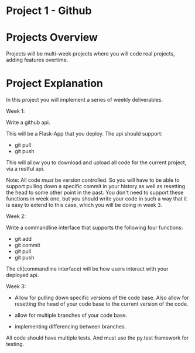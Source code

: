 # Project 1 - Github

# Projects Overview

Projects will be multi-week projects where you will code real projects, adding features overtime.

# Project Explanation

In this project you will implement a series of weekly deliverables.  

Week 1:

Write a github api.

This will be a Flask-App that you deploy.  The api should support:

* git pull
* git push

This will allow you to download and upload all code for the current project, via a restful api.  

Note:  All code *must* be version controlled.  So you will have to be able to support pulling down a specific commit in your history as well as resetting the head to some other point in the past.  You don't need to support these functions in week one, but you should write your code in such a way that it is easy to extend to this case, which you will be doing in week 3.

Week 2:

Write a commandline interface that supports the following four functions:

* git add
* git commit
* git pull
* git push

The cli(commandline interface) will be how users interact with your deployed api.

Week 3:

* Allow for pulling down specific versions of the code base.  Also allow for resetting the head of your code base to the current version of the code.

* allow for multiple branches of your code base.

* implementing differencing between branches.

All code should have multiple tests.  And must use the py.test framework for testing.
